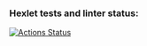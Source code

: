 ### Hexlet tests and linter status:
[![Actions Status](https://github.com/solominka/java-project-61/actions/workflows/hexlet-check.yml/badge.svg)](https://github.com/solominka/java-project-61/actions)